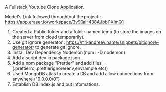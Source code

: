 A Fullstack Youtube Clone Application.

Model's Link followed throughtout the project : https://app.eraser.io/workspace/3v90aH438AJbbI1XImQ1

1) Created a Public folder and a folder named temp (to store the images on the server from cloud temporarily).
2) Use git ignore generator : https://mrkandreev.name/snippets/gitignore-generator/ to generate git ignore.
3) Install Dev Dependency Nodemon (npm i -D nodemon)
4) Add a script dev in package.json
5) Add a npm package "Prettier" and add files (.prettierrc,.prettierignore(env,envsample etc))
6) Used MongoDB atlas to create a DB and add allow connections from anywhere ("0.0.0.0/0")
7) Establish DB index.js and put informations.